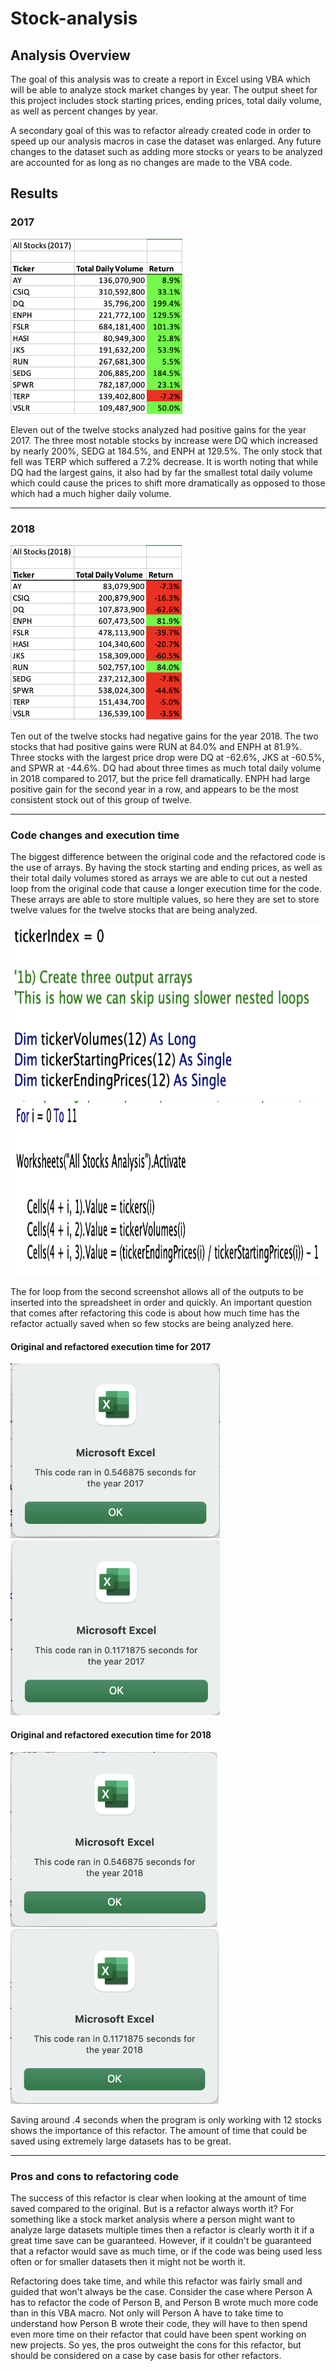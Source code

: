 # Stock-analysis

## Analysis Overview
The goal of this analysis was to create a report in Excel using VBA which will be able to analyze stock market changes by year. The output sheet for this project includes stock starting prices, ending prices, total daily volume, as well as percent changes by year. 

A secondary goal of this was to refactor already created code in order to speed up our analysis macros in case the dataset was enlarged. Any future changes to the dataset such as adding more stocks or years to be analyzed are accounted for as long as no changes are made to the VBA code. 

## Results

### 2017
<img src="https://github.com/sparrishmatt/stock-analysis/blob/main/Resources/2017%20Report.png" height="280">

Eleven out of the twelve stocks analyzed had positive gains for the year 2017. The three most notable stocks by increase were DQ which increased by nearly 200%, SEDG at 184.5%, and ENPH at 129.5%. The only stock that fell was TERP which suffered a 7.2% decrease. It is worth noting that while DQ had the largest gains, it also had by far the smallest total daily volume which could cause the prices to shift more dramatically as opposed to those which had a much higher daily volume. 

---
### 2018
<img src="https://github.com/sparrishmatt/stock-analysis/blob/main/Resources/2018%20Report.png" height="280">

Ten out of the twelve stocks had negative gains for the year 2018. The two stocks that had positive gains were RUN at 84.0% and ENPH at 81.9%. Three stocks with the largest price drop were DQ at -62.6%, JKS at -60.5%, and SPWR at -44.6%. DQ had about three times as much total daily volume in 2018 compared to 2017, but the price fell dramatically. ENPH had large positive gain for the second year in a row, and appears to be the most consistent stock out of this group of twelve. 

---
### Code changes and execution time

The biggest difference between the original code and the refactored code is the use of arrays. By having the stock starting and ending prices, as well as their total daily volumes stored as arrays we are able to cut out a nested loop from the original code that cause a longer execution time for the code. These arrays are able to store multiple values, so here they are set to store twelve values for the twelve stocks that are being analyzed. 


<img src="https://github.com/sparrishmatt/stock-analysis/blob/main/Resources/Array%20creation.png" height="280">
<img src="https://github.com/sparrishmatt/stock-analysis/blob/main/Resources/Array%20output.png" height="280">

The for loop from the second screenshot allows all of the outputs to be inserted into the spreadsheet in order and quickly. An important question that comes after refactoring this code is about how much time has the refactor actually saved when so few stocks are being analyzed here. 

#### Original and refactored execution time for 2017

<img src="https://github.com/sparrishmatt/stock-analysis/blob/main/Resources/2017_Timer_Original.png" height="280">
<img src="https://github.com/sparrishmatt/stock-analysis/blob/main/Resources/VBA_Challenge_2017.png" height="280">

#### Original and refactored execution time for 2018

<img src="https://github.com/sparrishmatt/stock-analysis/blob/main/Resources/2018_Timer_Original.png" height="280">
<img src="https://github.com/sparrishmatt/stock-analysis/blob/main/Resources/VBA_Challenge_2018.png" height="280">

Saving around .4 seconds when the program is only working with 12 stocks shows the importance of this refactor. The amount of time that could be saved using extremely large datasets has to be great. 

---
### Pros and cons to refactoring code

The success of this refactor is clear when looking at the amount of time saved compared to the original. But is a refactor always worth it? For something like a stock market analysis where a person might want to analyze large datasets multiple times then a refactor is clearly worth it if a great time save can be guaranteed. However, if it couldn't be guaranteed that a refactor would save as much time, or if the code was being used less often or for smaller datasets then it might not be worth it. 

Refactoring does take time, and while this refactor was fairly small and guided that won't always be the case. Consider the case where Person A has to refactor the code of Person B, and Person B wrote much more code than in this VBA macro. Not only will Person A have to take time to understand how Person B wrote their code, they will have to then spend even more time on their refactor that could have been spent working on new projects. So yes, the pros outweight the cons for this refactor, but should be considered on a case by case basis for other refactors.
